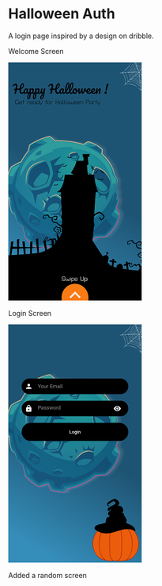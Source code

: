 # Halloween Auth
A login page inspired by a design on dribble.

<p> Welcome Screen </p>

![](screen/1.png)

<p> Login Screen </p>

![](screen/2.png)

<p> Added a random screen </p>


